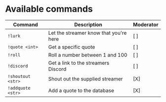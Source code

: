# Available commands
| Command          | Description                            | Moderator |
| ---------------- | -------------------------------------- | --------- |
| `!lurk`          | Let the streamer know that you're here | [ ]       |
| `!quote <int>`   | Get a specific quote                   | [ ]       |
| `!roll`          | Roll a number between 1 and 100        | [ ]       |
| `!discord`       | Get a link to the streamers Discord    | [ ]       |
| `!shoutout <str>`| Shout out the supplied streamer        | [X]       |
| `!addquote <str>`| Add a quote to the database            | [X]       |